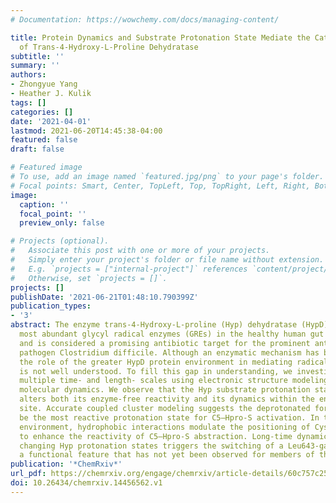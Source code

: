 ```yaml
---
# Documentation: https://wowchemy.com/docs/managing-content/

title: Protein Dynamics and Substrate Protonation State Mediate the Catalytic Action
  of Trans-4-Hydroxy-L-Proline Dehydratase
subtitle: ''
summary: ''
authors:
- Zhongyue Yang
- Heather J. Kulik
tags: []
categories: []
date: '2021-04-01'
lastmod: 2021-06-20T14:45:38-04:00
featured: false
draft: false

# Featured image
# To use, add an image named `featured.jpg/png` to your page's folder.
# Focal points: Smart, Center, TopLeft, Top, TopRight, Left, Right, BottomLeft, Bottom, BottomRight.
image:
  caption: ''
  focal_point: ''
  preview_only: false

# Projects (optional).
#   Associate this post with one or more of your projects.
#   Simply enter your project's folder or file name without extension.
#   E.g. `projects = ["internal-project"]` references `content/project/deep-learning/index.md`.
#   Otherwise, set `projects = []`.
projects: []
publishDate: '2021-06-21T01:48:10.790399Z'
publication_types:
- '3'
abstract: The enzyme trans-4-Hydroxy-L-proline (Hyp) dehydratase (HypD) is among the
  most abundant glycyl radical enzymes (GREs) in the healthy human gut microbiome
  and is considered a promising antibiotic target for the prominent antibiotic-resistant
  pathogen Clostridium difficile. Although an enzymatic mechanism has been proposed,
  the role of the greater HypD protein environment in mediating radical reactivity
  is not well understood. To fill this gap in understanding, we investigate HypD across
  multiple time- and length- scales using electronic structure modeling and classical
  molecular dynamics. We observe that the Hyp substrate protonation state significantly
  alters both its enzyme-free reactivity and its dynamics within the enzyme active
  site. Accurate coupled cluster modeling suggests the deprotonated form of Hyp to
  be the most reactive protonation state for C5–Hpro-S activation. In the protein
  environment, hydrophobic interactions modulate the positioning of Cys434 radical
  to enhance the reactivity of C5–Hpro-S abstraction. Long-time dynamics reveal that
  changing Hyp protonation states triggers the switching of a Leu643-gated water tunnel,
  a functional feature that has not yet been observed for members of the GRE superfamily.
publication: '*ChemRxiv*'
url_pdf: https://chemrxiv.org/engage/chemrxiv/article-details/60c757c2567dfe0e6bec6705
doi: 10.26434/chemrxiv.14456562.v1
---
```

